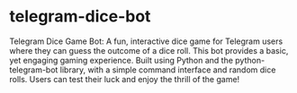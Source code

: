 # telegram-dice-bot
Telegram Dice Game Bot: A fun, interactive dice game for Telegram users where they can guess the outcome of a dice roll. This bot provides a basic, yet engaging gaming experience. Built using Python and the python-telegram-bot library, with a simple command interface and random dice rolls. Users can test their luck and enjoy the thrill of the game!
